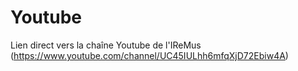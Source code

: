 # Youtube

Lien direct vers la chaîne Youtube de l'IReMus (https://www.youtube.com/channel/UC45IULhh6mfqXjD72Ebiw4A)
